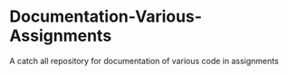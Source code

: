 # Documentation-Various-Assignments
A catch all repository for documentation of various code in assignments 

